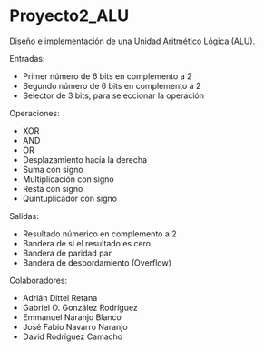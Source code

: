 # Proyecto2_ALU
Diseño e implementación de una Unidad Aritmético Lógica (ALU).

Entradas:
- Primer número de 6 bits en complemento a 2
- Segundo número de 6 bits en complemento a 2
- Selector de 3 bits, para seleccionar la operación

Operaciones:
- XOR
- AND
- OR
- Desplazamiento hacia la derecha
- Suma con signo
- Multiplicación con signo
- Resta con signo
- Quintuplicador con signo

Salidas:
- Resultado númerico en complemento a 2
- Bandera de si el resultado es cero
- Bandera de paridad par
- Bandera de desbordamiento (Overflow)

Colaboradores:
- Adrián Dittel Retana
- Gabriel O. González Rodríguez
- Emmanuel Naranjo Blanco
- José Fabio Navarro Naranjo
- David Rodríguez Camacho
